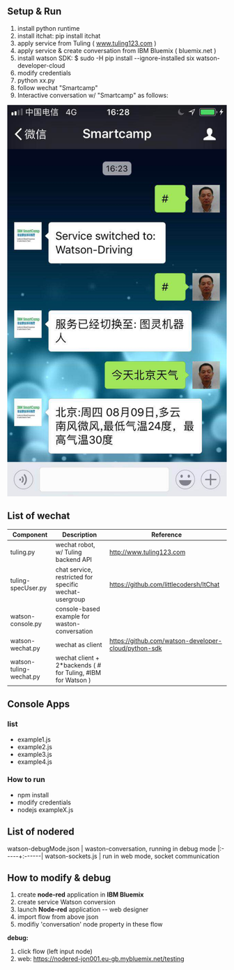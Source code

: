 ## Setup & Run
1. install python runtime
1. install itchat: pip install itchat
1. apply service from Tuling ( www.tuling123.com )
1. apply service & create conversation from IBM Bluemix ( bluemix.net )
1. install watson SDK: $ sudo -H pip install --ignore-installed six watson-developer-cloud
1. modify credentials
1. python xx.py 
2. follow wechat "Smartcamp"
3. Interactive conversation w/ "Smartcamp" as follows:

![WeChat](wx.jpg)



## List of wechat
Component | Description | Reference
|-----------------|----------------------------------|-----------------------|
|tuling.py | wechat robot, w/ Tuling backend API | http://www.tuling123.com|
tuling-specUser.py | chat service, restricted for specific wechat-usergroup| https://github.com/littlecodersh/ItChat
watson-console.py | console-based example for waston-conversation
watson-wechat.py | wechat as client | https://github.com/watson-developer-cloud/python-sdk
watson-tuling-wechat.py | wechat client + 2*backends ( # for Tuling, #IBM for Watson )


## Console Apps
### list
* example1.js
* example2.js
* example3.js
* example4.js

### How to run

* npm install
* modify credentials
* nodejs exampleX.js


## List of nodered
watson-debugMode.json | waston-conversation, running in debug mode
|:-----+:------|
watson-sockets.js | run in web mode, socket communication

## How to modify & debug
1. create **node-red** application in **IBM Bluemix**
2. create service Watson conversion
3. launch **Node-red** application -- web designer
4. import flow from above json
5. modifiy 'conversation' node property in these flow

**debug:**
 
1. click flow (left input node)
1. web: https://nodered-jon001.eu-gb.mybluemix.net/testing

